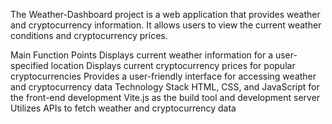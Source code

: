 The Weather-Dashboard project is a web application that provides weather and cryptocurrency information. It allows users to view the current weather conditions and cryptocurrency prices.

Main Function Points
Displays current weather information for a user-specified location
Displays current cryptocurrency prices for popular cryptocurrencies
Provides a user-friendly interface for accessing weather and cryptocurrency data
Technology Stack
HTML, CSS, and JavaScript for the front-end development
Vite.js as the build tool and development server
Utilizes APIs to fetch weather and cryptocurrency data
